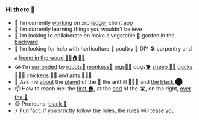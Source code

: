 ### Hi there 👋


- 🔭 I’m currently [working](https://github.com/f1f47a23/AWESOME) on xrp [ledger](https://xrpl.org/) client [app](https://github.com/f1f47a23/z1x-xrp-wallet)
- 🌱 I’m currently learning things you wouldn't believe
- 👯 I’m looking to collaborate on make a vegetable 🥬 garden in the [backyard](https://github.com/f1f47a23/the-animal-farm)
- 🤔 I’m looking for help with horticulture 🥬 poultry 🐔 DIY 🛠 carpentry and a [home in the wood 🌳🌳🏠🌳🌳](https://youtu.be/T3NCVtQcoO8)
- 😭 I'm [surronded](https://youtu.be/I6FmwBPDT-w) by [robots🤖](https://youtu.be/GcMXQZ69lSI) [monkeys🐒](https://youtu.be/nKWa6hF8YF8) [pigs🐖🐖](https://youtu.be/xadHmpKToKE) dogs[🐕](https://youtu.be/jJ34illEapU) [sheep 🐑🐑](https://youtu.be/g4XiKChyK7A) [ducks🦆🦆🦆](https://youtu.be/4li3en7B3x8) chic[kens 🐔🐔](https://youtu.be/bTpt5JH4TWs) and [ants 🐜🐜🐜](https://youtu.be/oD_Bdq1MLWg)
- 💬 Ask me [about](https://youtu.be/ZVPolwmpOUo) the [planet](https://youtu.be/zCBNwGHPZ2M) of the [🐑](https://youtu.be/-54c0IdxZWc) the anthill 🐜🐜🐜  and [the black ⬤](https://youtu.be/atMdf0rhbpI)
- 📫 How to reach me: the [first 🏠](https://youtu.be/4iQKs21U_6o), at the [end](https://youtu.be/Cq4qfdOlVvY) of the 🛣️, on the right, [over the 🌈](https://youtu.be/V1bFr2SWP1I)
- 😄 Pronouns: [black 🐑](https://youtu.be/pDo18tfPITA)
- ⚡ Fun fact: if you strictly follow the rules, the [rules](https://youtu.be/NOCw4MoQ3xc) will [tease](https://youtu.be/xrTUmYxnNlo) you

